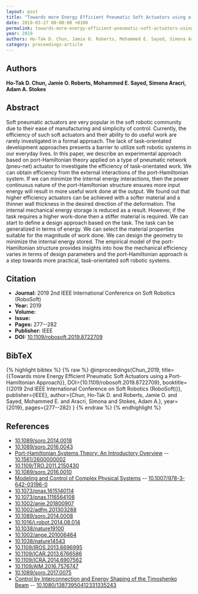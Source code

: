 ```yaml
---
layout: post
title: "Towards more Energy Efficient Pneumatic Soft Actuators using a Port-Hamiltonian Approach"
date: 2019-05-27 00:00:00 +0100
permalink: towards-more-energy-efficient-pneumatic-soft-actuators-using-a-port-hamiltonian-approach
year: 2019
authors: Ho-Tak D. Chun, Jamie O. Roberts, Mohammed E. Sayed, Simona Aracri, Adam A. Stokes
category: proceedings-article
---
```

 
## Authors
**Ho-Tak D. Chun, Jamie O. Roberts, Mohammed E. Sayed, Simona Aracri, Adam A. Stokes**
 
## Abstract
Soft pneumatic actuators are very popular in the soft robotic community due to their ease of manufacturing and simplicity of control. Currently, the efficiency of such soft actuators and their ability to do useful work are rarely investigated in a formal approach. The lack of task-orientated development approaches presents a barrier to utilize soft robotic systems in our everyday lives. In this paper, we describe an experimental approach based on port-Hamiltonian theory applied on a type of pneumatic network (pneu-net) actuator to investigate the efficiency of task-orientated work. We can obtain efficiency from the external interactions of the port-Hamiltonian system. If we can minimize the internal energy interactions, then the power continuous nature of the port-Hamiltonian structure ensures more input energy will result in more useful work done at the output. We found out that higher efficiency actuators can be achieved with a softer material and a thinner wall thickness in the desired direction of the deformation. The internal mechanical energy storage is reduced as a result. However, if the task requires a higher work-done then a stiffer material is required. We can start to define a design approach based on the task. The task can be generalized in terms of energy. We can select the material properties suitable for the magnitude of work done. We can design the geometry to minimize the internal energy stored. The empirical model of the port-Hamiltonian structure provides insights into how the mechanical efficiency varies in terms of design parameters and the port-Hamiltonian approach is a step towards more practical, task-orientated soft robotic systems.
 
## Citation
- **Journal:** 2019 2nd IEEE International Conference on Soft Robotics (RoboSoft)
- **Year:** 2019
- **Volume:** 
- **Issue:** 
- **Pages:** 277--282
- **Publisher:** IEEE
- **DOI:** [10.1109/robosoft.2019.8722709](https://doi.org/10.1109/robosoft.2019.8722709)
 
## BibTeX
{% highlight bibtex %}
{% raw %}
@inproceedings{Chun_2019,
  title={{Towards more Energy Efficient Pneumatic Soft Actuators using a Port-Hamiltonian Approach}},
  DOI={10.1109/robosoft.2019.8722709},
  booktitle={{2019 2nd IEEE International Conference on Soft Robotics (RoboSoft)}},
  publisher={IEEE},
  author={Chun, Ho-Tak D. and Roberts, Jamie O. and Sayed, Mohammed E. and Aracri, Simona and Stokes, Adam A.},
  year={2019},
  pages={277--282}
}
{% endraw %}
{% endhighlight %}
 
## References
- [10.1089/soro.2014.0018](https://doi.org/10.1089/soro.2014.0018)
- [10.1089/soro.2016.0043](https://doi.org/10.1089/soro.2016.0043)
- [Port-Hamiltonian Systems Theory: An Introductory Overview](port-hamiltonian-systems-theory-an-introductory-overview-journal) -- [10.1561/2600000002](https://doi.org/10.1561/2600000002)
- [10.1109/TRO.2011.2150430](https://doi.org/10.1109/TRO.2011.2150430)
- [10.1089/soro.2016.0010](https://doi.org/10.1089/soro.2016.0010)
- [Modeling and Control of Complex Physical Systems](modeling-and-control-of-complex-physical-systems) -- [10.1007/978-3-642-03196-0](https://doi.org/10.1007/978-3-642-03196-0)
- [10.1073/pnas.1615140114](https://doi.org/10.1073/pnas.1615140114)
- [10.1073/pnas.1116564108](https://doi.org/10.1073/pnas.1116564108)
- [10.1002/anie.201800907](https://doi.org/10.1002/anie.201800907)
- [10.1002/adfm.201303288](https://doi.org/10.1002/adfm.201303288)
- [10.1089/soro.2014.0008](https://doi.org/10.1089/soro.2014.0008)
- [10.1016/j.robot.2014.08.014](https://doi.org/10.1016/j.robot.2014.08.014)
- [10.1038/nature19100](https://doi.org/10.1038/nature19100)
- [10.1002/ange.201006464](https://doi.org/10.1002/ange.201006464)
- [10.1038/nature14543](https://doi.org/10.1038/nature14543)
- [10.1109/IROS.2013.6696995](https://doi.org/10.1109/IROS.2013.6696995)
- [10.1109/ICAR.2013.6766586](https://doi.org/10.1109/ICAR.2013.6766586)
- [10.1109/ICRA.2014.6907562](https://doi.org/10.1109/ICRA.2014.6907562)
- [10.1109/AIM.2016.7576747](https://doi.org/10.1109/AIM.2016.7576747)
- [10.1089/soro.2017.0075](https://doi.org/10.1089/soro.2017.0075)
- [Control by Interconnection and Energy Shaping of the Timoshenko Beam](control-by-interconnection-and-energy-shaping-of-the-timoshenko-beam) -- [10.1080/13873950412331335243](https://doi.org/10.1080/13873950412331335243)

